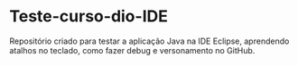 # Teste-curso-dio-IDE
Repositório criado para testar a aplicação Java na IDE Eclipse,
aprendendo atalhos no teclado, como fazer debug e versonamento no GitHub.
